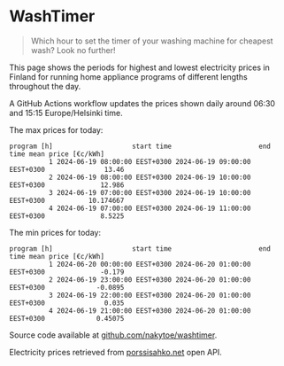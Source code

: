 
# WashTimer

> Which hour to set the timer of your washing machine for cheapest wash? Look no further!

This page shows the periods for highest and lowest electricity prices in Finland 
for running home appliance programs of different lengths throughout the day. 

A GitHub Actions workflow updates the prices shown daily around 06:30 and 15:15 Europe/Helsinki time.

The max prices for today:

	program [h]                    start time                      end time mean price [€c/kWh]
	          1 2024-06-19 08:00:00 EEST+0300 2024-06-19 09:00:00 EEST+0300               13.46
	          2 2024-06-19 08:00:00 EEST+0300 2024-06-19 10:00:00 EEST+0300              12.986
	          3 2024-06-19 07:00:00 EEST+0300 2024-06-19 10:00:00 EEST+0300           10.174667
	          4 2024-06-19 07:00:00 EEST+0300 2024-06-19 11:00:00 EEST+0300              8.5225

The min prices for today:

	program [h]                    start time                      end time mean price [€c/kWh]
	          1 2024-06-20 00:00:00 EEST+0300 2024-06-20 01:00:00 EEST+0300              -0.179
	          2 2024-06-19 23:00:00 EEST+0300 2024-06-20 01:00:00 EEST+0300             -0.0895
	          3 2024-06-19 22:00:00 EEST+0300 2024-06-20 01:00:00 EEST+0300               0.035
	          4 2024-06-19 21:00:00 EEST+0300 2024-06-20 01:00:00 EEST+0300             0.45075


Source code available at [github.com/nakytoe/washtimer](https://github.com/nakytoe/washtimer).

Electricity prices retrieved from [porssisahko.net](https://porssisahko.net/api) open API.
